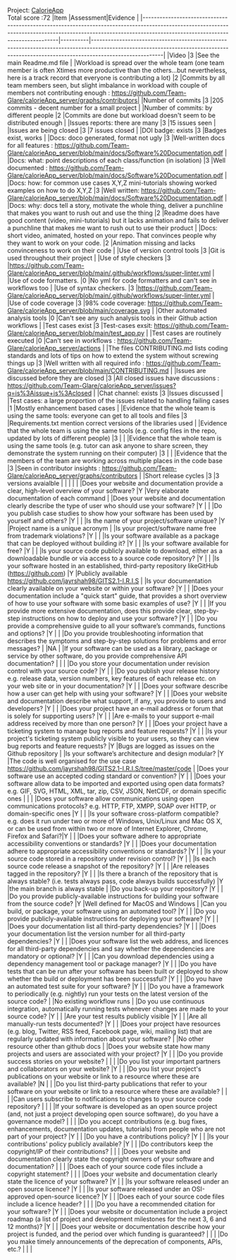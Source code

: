 Project: [CalorieApp](https://github.com/Team-Glare/calorieApp_server)  
Total score :72
|Item                                                                                                                                                                                                        |Assessment|Evidence                                                                                                                                                                             |
|------------------------------------------------------------------------------------------------------------------------------------------------------------------------------------------------------------|----------|-------------------------------------------------------------------------------------------------------------------------------------------------------------------------------------|
|Video                                                                                                                                                                                                       |3         |See the main Readme.md file                                                                                                                                                                                     |
|Workload is spread over the whole team (one team member is often Xtimes more productive than the others...but nevertheless, here is a track record that everyone is contributing a lot)                     |2         |Commits by all team members seen, but slight imbalance in workload with couple of members not contributing enough : https://github.com/Team-Glare/calorieApp_server/graphs/contributors|
|Number of commits                                                                                                                                                                                           |3         |205 commits - decent number for a small project                                                                                                               |
|Number of commits: by different people                                                                                                                                                                      |2         |Commits are done but workload doesn't seem to be distributed 
enough                                                                                                                                           |
|Issues reports: there are many                                                                                                                                                                              |3         |15 issues seen                                                                                                                                                                       |
|Issues are being closed                                                                                                                                                                                     |3         |7 issues closed                                                                                                              |
|DOI badge: exists                                                                                                                                                                                           |3         |Badges exist, works                                                                                                                                                             |
|Docs: doco generated, format not ugly                                                                                                                                                                       |3         |Well-written docs for all features : https://github.com/Team-Glare/calorieApp_server/blob/main/docs/Software%20Documentation.pdf                                                                                                                                               |
|Docs: what: point descriptions of each class/function (in isolation)                                                                                                                                        |3         |Well documented : https://github.com/Team-Glare/calorieApp_server/blob/main/docs/Software%20Documentation.pdf                                                                                                                                                                     |
|Docs: how: for common use cases X,Y,Z mini-tutorials showing worked examples on how to do X,Y,Z                                                                                                             |3         |Well written: https://github.com/Team-Glare/calorieApp_server/blob/main/docs/Software%20Documentation.pdf                                                                                                                                                                          |
|Docs: why: docs tell a story, motivate the whole thing, deliver a punchline that makes you want to rush out and use the thing                                                                               |2         |Readme does have good content (video, mini-tutorials) but it lacks animation and fails to deliver 
a punchline that makes me want to rush out to use their product                                                                                                   |
|Docs: short video, animated, hosted on your repo. That convinces people why they want to work on your code.                                                                                                 |2         |Animation missing and lacks convinceness to work on their code                                                                                                                                                                                     |
|Use of version control tools                                                                                                                                                                                |3         |Git is used throughout their project                                                                                                                                                                                     |
|Use of style checkers                                                                                                                                                                                       |3         |https://github.com/Team-Glare/calorieApp_server/blob/main/.github/workflows/super-linter.yml                                                                                                                                                           |
|Use of code formatters.                                                                                                                                                                                     |0         |No yml for code formatters and can't see in workflows too                                                                                                                                                   |
|Use of syntax checkers.                                                                                                                                                                                     |3         |https://github.com/Team-Glare/calorieApp_server/blob/main/.github/workflows/super-linter.yml                                                                                                                                                         |
|Use of code coverage                                                                                                                                                                                        |3         |98% code coverage: https://github.com/Team-Glare/calorieApp_server/blob/main/coverage.svg                                                                                                                                                          |
|Other automated analysis tools                                                                                                                                                                              |0         |Can't see any such analysis tools in their Github action workflows                     |
|Test cases exist                                                                                                                                                                                            |3         |Test-cases exsit: https://github.com/Team-Glare/calorieApp_server/blob/main/test_app.py                                                                                                                                              |
|Test cases are routinely executed                                                                                                                                                                           |0         |Can't see in workflows : https://github.com/Team-Glare/calorieApp_server/actions                                                                                                                                                                   |
|The files CONTRIBUTING.md lists coding standards and lots of tips on how to extend the system without screwing things up                                                                                    |3         |Well written with all required info : https://github.com/Team-Glare/calorieApp_server/blob/main/CONTRIBUTING.md                                                                                                                                                |
|Issues are discussed before they are closed                                                                                                                                                                 |3         |All closed issues have discussions : https://github.com/Team-Glare/calorieApp_server/issues?q=is%3Aissue+is%3Aclosed                                                                                                                                                   |
|Chat channel: exists                                                                                                                                                                                        |3         |Issues discussed                                                                                                                                                                                      |
|Test cases: a large proportion of the issues related to handling failing cases                                                                                                                              |1         |Mostly enhancement based cases                                                                                                              |
|Evidence that the whole team is using the same tools: everyone can get to all tools and files                                                                                                               |3         |Requirements.txt mention correct versions of the libraries used                                                                                                                                                                                     |
|Evidence that the whole team is using the same tools (e.g. config files in the repo, updated by lots of different people)                                                                                   |3         |                                                                                                                                         |
|Evidence that the whole team is using the same tools (e.g. tutor can ask anyone to share screen, they demonstrate the system running on their computer)                                                     |3         |                                                                                                                                                                                     |
|Evidence that the members of the team are working across multiple places in the code base                                                                                                                   |3         |Seen in contributor insights : https://github.com/Team-Glare/calorieApp_server/graphs/contributors                                                                                   |
|Short release cycles                                                                                                                                                                                        |3         |3 versions avaialble                                                                                                                                                                                     |
|                                                                                                                                                                                                            |          |                                                                                                                                                                                     |
|Does your website and documentation provide a clear, high-level overview of your software?                                                                                                                  |Y         |Very elaborate documentation of each command                                                                                                                                         |
|Does your website and documentation clearly describe the type of user who should use your software?                                                                                                         |Y         |                                                                                                                                                                                     |
|Do you publish case studies to show how your software has been used by yourself and others?                                                                                                                 |Y         |                                                                                                                                                                                     |
|Is the name of your project/software unique?                                                                                                                                                                |Y         |Project name is a unique acronym                                                                                                                                                     |
|Is your project/software name free from trademark violations?                                                                                                                                               |Y         |                                                                                                                                                                                     |
|Is your software available as a package that can be deployed without building it?                                                                                                                           |Y         |                                                                                                                                                                                     |
|Is your software available for free?                                                                                                                                                                        |Y         |                                                                                                                                                                                     |
|Is your source code publicly available to download, either as a downloadable bundle or via access to a source code repository?                                                                              |Y         |                                                                                                                                                                                     |
|Is your software hosted in an established, third-party repository likeGitHub (https://github.com)                                                                                                           |Y         |Publicly available https://github.com/jayrshah98/GITS2.1-I.R.I.S                                                                                                                     |
|Is your documentation clearly available on your website or within your software?                                                                                                                            |Y         |                                                                                                                                                                                     |
|Does your documentation include a "quick start" guide, that provides a short overview of how to use your software with some basic examples of use?                                                          |Y         |                                                                                                                                                                                     |
|If you provide more extensive documentation, does this provide clear, step-by-step instructions on how to deploy and use your software?                                                                     |Y         |                                                                                                                                                                                     |
|Do you provide a comprehensive guide to all your software’s commands, functions and options?                                                                                                                |Y         |                                                                                                                                                                                     |
|Do you provide troubleshooting information that describes the symptoms and step-by-step solutions for problems and error messages?                                                                          |          |NA                                                                                                                                                                                   |
|If your software can be used as a library, package or service by other software, do you provide comprehensive API documentation?                                                                            |          |                                                                                                                                                                                     |
|Do you store your documentation under revision control with your source code?                                                                                                                               |Y         |                                                                                                                                                                                     |
|Do you publish your release history e.g. release data, version numbers, key features of each release etc. on your web site or in your documentation?                                                        |Y         |                                                                                                                                                                                     |
|Does your software describe how a user can get help with using your software?                                                                                                                               |Y         |                                                                                                                                                                                     |
|Does your website and documentation describe what support, if any, you provide to users and developers?                                                                                                     |Y         |                                                                                                                                                                                     |
|Does your project have an e-mail address or forum that is solely for supporting users?                                                                                                                      |Y         |                                                                                                                                                                                     |
|Are e-mails to your support e-mail address received by more than one person?                                                                                                                                |Y         |                                                                                                                                                                                     |
|Does your project have a ticketing system to manage bug reports and feature requests?                                                                                                                       |Y         |                                                                                                                                                                                     |
|Is your project's ticketing system publicly visible to your users, so they can view bug reports and feature requests?                                                                                       |Y         |Bugs are logged as issues on the Github repository                                                                                                                                   |
|Is your software’s architecture and design modular?                                                                                                                                                         |Y         |The code is well organised for the use case https://github.com/jayrshah98/GITS2.1-I.R.I.S/tree/master/code                                                                           |
|Does your software use an accepted coding standard or convention?                                                                                                                                           |Y         |                                                                                                                                                                                     |
|Does your software allow data to be imported and exported using open data formats? e.g. GIF, SVG, HTML, XML, tar, zip, CSV, JSON, NetCDF, or domain specific ones                                           |          |                                                                                                                                                                                     |
|Does your software allow communications using open communications protocols? e.g. HTTP, FTP, XMPP, SOAP over HTTP,  or domain-specific ones                                                                 |Y         |                                                                                                                                                                                     |
|Is your software cross-platform compatible? e.g. does it run under two or more of Windows, Unix/Linux and Mac OS X, or can be used from within two or more of Internet Explorer, Chrome, Firefox and Safari?|Y         |                                                                                                                                                                                     |
|Does your software adhere to appropriate accessibility conventions or standards?                                                                                                                            |Y         |                                                                                                                                                                                     |
|Does your documentation adhere to appropriate accessibility conventions or standards?                                                                                                                       |Y         |                                                                                                                                                                                     |
|Is your source code stored in a repository under revision control?                                                                                                                                          |Y         |                                                                                                                                                                                     |
|Is each source code release a snapshot of the repository?                                                                                                                                                   |Y         |                                                                                                                                                                                     |
|Are releases tagged in the repository?                                                                                                                                                                      |Y         |                                                                                                                                                                                     |
|Is there a branch of the repository that is always stable? (i.e. tests always pass, code always builds successfully)                                                                                        |Y         |the main branch is always stable                                                                                                                                                     |
|Do you back-up your repository?                                                                                                                                                                             |Y         |                                                                                                                                                                                     |
|Do you provide publicly-available instructions for building your software from the source code?                                                                                                             |Y         |Well defined for MacOS and Windows                                                                                                                                                   |
|Can you build, or package, your software using an automated tool?                                                                                                                                           |Y         |                                                                                                                                                                                     |
|Do you provide publicly-available instructions for deploying your software?                                                                                                                                 |Y         |                                                                                                                                                                                     |
|Does your documentation list all third-party dependencies?                                                                                                                                                  |Y         |                                                                                                                                                                                     |
|Does your documentation list the version number for all third-party dependencies?                                                                                                                           |Y         |                                                                                                                                                                                     |
|Does your software list the web address, and licences for all third-party dependencies and say whether the dependencies are mandatory or optional?                                                          |Y         |                                                                                                                                                                                     |
|Can you download dependencies using a dependency management tool or package manager?                                                                                                                        |Y         |                                                                                                                                                                                     |
|Do you have tests that can be run after your software has been built or deployed to show whether the build or deployment has been successful?                                                               |Y         |                                                                                                                                                                                    |
|Do you have an automated test suite for your software?                                                                                                                                                      |Y         |                                                                                                                                                                                     |
|Do you have a framework to periodically (e.g. nightly) run your tests on the latest version of the source code?                                                                                             |          |No existing workflow runs                                                                                                                                                            |
|Do you use continuous integration, automatically running tests whenever changes are made to your source code?                                                                                               |Y         |                                                                                                                                                                                     |
|Are your test results publicly visible                                                                                                                                                                      |Y         |                                                                                                                                                                                     |
|Are all manually-run tests documented?                                                                                                                                                                      |Y         |                                                                                                                                                                                     |
|Does your project have resources (e.g. blog, Twitter, RSS feed, Facebook page, wiki, mailing list) that are regularly updated with information about your software?                                         |          |No other resource other than github docs                                                                                                                                             |
|Does your website state how many projects and users are associated with your project?                                                                                                                       |Y         |                                                                                                                                                                                     |
|Do you provide success stories on your website?                                                                                                                                                             |          |                                                                                                                                                                                     |
|Do you list your important partners and collaborators on your website?                                                                                                                                      |Y         |                                                                                                                                                                                     |
|Do you list your project's publications on your website or link to a resource where these are available?                                                                                                    |N         |                                                                                                                                                                                     |
|Do you list third-party publications that refer to your software on your website or link to a resource where these are available?                                                                           |          |                                                                                                                                                                                     |
|Can users subscribe to notifications to changes to your source code repository?                                                                                                                             |          |                                                                                                                                                                                     |
|If your software is developed as an open source project (and, not just a project developing open source software), do you have a governance model?                                                          |          |                                                                                                                                                                                     |
|Do you accept contributions (e.g. bug fixes, enhancements, documentation updates, tutorials) from people who are not part of your project?                                                                  |Y         |                                                                                                                                                                                     |
|Do you have a contributions policy?                                                                                                                                                                         |Y         |                                                                                                                                                                                     |
|Is your contributions' policy publicly available?                                                                                                                                                           |Y         |                                                                                                                                                                                     |
|Do contributors keep the copyright/IP of their contributions?                                                                                                                                               |          |                                                                                                                                                                                     |
|Does your website and documentation clearly state the copyright owners of your software and documentation?                                                                                                  |          |                                                                                                                                                                                     |
|Does each of your source code files include a copyright statement?                                                                                                                                          |          |                                                                                                                                                                                     |
|Does your website and documentation clearly state the licence of your software?                                                                                                                             |Y         |                                                                                                                                                                                     |
|Is your software released under an open source licence?                                                                                                                                                     |Y         |                                                                                                                                                                                     |
|Is your software released under an OSI-approved open-source licence?                                                                                                                                        |Y         |                                                                                                                                                                                     |
|Does each of your source code files include a licence header?                                                                                                                                               |          |                                                                                                                                                                                     |
|Do you have a recommended citation for your software?                                                                                                                                                       |Y         |                                                                                                                                                                                     |
|Does your website or documentation include a project roadmap (a list of project and development milestones for the next 3, 6 and 12 months)?                                                                |Y         |                                                                                                                                                                                     |
|Does your website or documentation describe how your project is funded, and the period over which funding is guaranteed?                                                                                    |          |                                                                                                                                                                                     |
|Do you make timely announcements of the deprecation of components, APIs, etc.?                                                                                                                              |          |                                                                                                                                                                                     |
